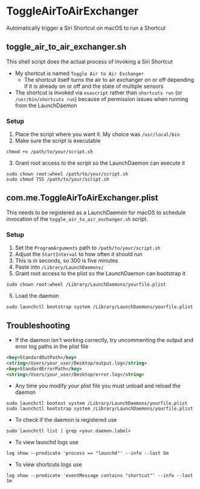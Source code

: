 # ToggleAirToAirExchanger
Automatically trigger a Siri Shortcut on macOS to run a Shortcut

## toggle_air_to_air_exchanger.sh
This shell script does the actual process of invoking a Siri Shortcut
- My shortcut is named `Toggle Air to Air Exchanger`
  - The shortcut itself turns the air to air exchanger on or off depending if it is already on or off and the state of multiple sensors
- The shortcut is invoked via `osascript` rather than `shortcuts run` (or `/usr/bin/shortcuts run`) because of permission issues when running from the LaunchDaemon

### Setup
1. Place the script where you want it. My choice was `/usr/local/bin`
2. Make sure the script is executable
```shell
chmod +x /path/to/your/script.sh
```
3. Grant root access to the script so the LaunchDaemon can execute it
```shell
sudo chown root:wheel /path/to/your/script.sh
sudo chmod 755 /path/to/your/script.sh
```

## com.me.ToggleAirToAirExchanger.plist
This needs to be registered as a LaunchDaemon for macOS to schedule invocation of the `toggle_air_to_air_exchanger.sh` script.

### Setup
1. Set the `ProgramArguments` path to `/path/to/your/script.sh`
2. Adjust the `StartInterval` to how often it should run
  1. This is in seconds, so 300 is five minutes
3. Paste into `/Library/LaunchDaemons/`
4. Grant root access to the plist so the LaunchDaemon can bootstrap it
```shell
sudo chown root:wheel /Library/LaunchDaemons/yourfile.plist
```
5. Load the daemon
```shell
sudo launchctl bootstrap system /Library/LaunchDaemons/yourfile.plist
```

## Troubleshooting
- If the daemon isn't working correctly, try uncommenting the output and error log paths in the plist file
```xml
<key>StandardOutPath</key>
<string>/Users/your_user/Desktop/output.log</string>
<key>StandardErrorPath</key>
<string>/Users/your_user/Desktop/error.log</string>
```
- Any time you modify your plist file you must unload and reload the daemon
```shell
sudo launchctl bootout system /Library/LaunchDaemons/yourfile.plist
sudo launchctl bootstrap system /Library/LaunchDaemons/yourfile.plist
```
- To check if the daemon is registered use
```shell
sudo launchctl list | grep <your.daemon.label>
```
- To view launchd logs use
```shell
log show --predicate 'process == "launchd"' --info --last 5m
```
- To view shortcuts logs use
```shell
log show --predicate 'eventMessage contains "shortcut"' --info --last 1m
```
